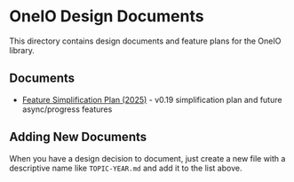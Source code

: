 # OneIO Design Documents

This directory contains design documents and feature plans for the OneIO library.

## Documents

- [Feature Simplification Plan (2025)](FEATURE-SIMPLIFICATION-2025.md) - v0.19 simplification plan and future async/progress features

## Adding New Documents

When you have a design decision to document, just create a new file with a descriptive name like `TOPIC-YEAR.md` and add it to the list above.